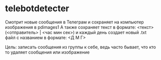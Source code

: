 # telebotdetecter

Смотрит новые сообщения в Телеграм и сохраняет на компьютер изображения в pdimages1
А также сохраняет текст в формате: <текст> (<отправитель> | <час мин сек>) и каждый день создает новый .txt файл с названием в формате: <Д М Г>

Цель: записать сообщения из группы к себе, ведь часто бывает, что кто то удаляет сообщения или изображение
